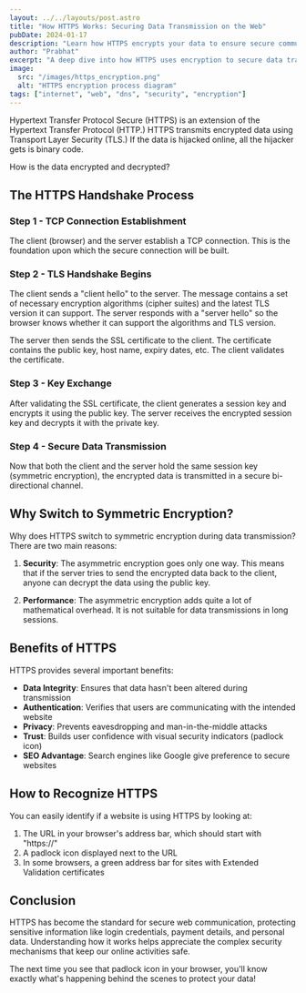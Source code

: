 ```yaml
---
layout: ../../layouts/post.astro
title: "How HTTPS Works: Securing Data Transmission on the Web"
pubDate: 2024-01-17
description: "Learn how HTTPS encrypts your data to ensure secure communication between your browser and web servers"
author: "Prabhat"
excerpt: "A deep dive into how HTTPS uses encryption to secure data transmission across the internet"
image:
  src: "/images/https_encryption.png"
  alt: "HTTPS encryption process diagram"
tags: ["internet", "web", "dns", "security", "encryption"]
---
```


Hypertext Transfer Protocol Secure (HTTPS) is an extension of the Hypertext Transfer Protocol (HTTP.) HTTPS transmits encrypted data using Transport Layer Security (TLS.) If the data is hijacked online, all the hijacker gets is binary code.

How is the data encrypted and decrypted?

## The HTTPS Handshake Process

### Step 1 - TCP Connection Establishment

The client (browser) and the server establish a TCP connection. This is the foundation upon which the secure connection will be built.

### Step 2 - TLS Handshake Begins

The client sends a "client hello" to the server. The message contains a set of necessary encryption algorithms (cipher suites) and the latest TLS version it can support. The server responds with a "server hello" so the browser knows whether it can support the algorithms and TLS version.

The server then sends the SSL certificate to the client. The certificate contains the public key, host name, expiry dates, etc. The client validates the certificate.

### Step 3 - Key Exchange

After validating the SSL certificate, the client generates a session key and encrypts it using the public key. The server receives the encrypted session key and decrypts it with the private key.

### Step 4 - Secure Data Transmission

Now that both the client and the server hold the same session key (symmetric encryption), the encrypted data is transmitted in a secure bi-directional channel.

## Why Switch to Symmetric Encryption?

Why does HTTPS switch to symmetric encryption during data transmission? There are two main reasons:

1. **Security**: The asymmetric encryption goes only one way. This means that if the server tries to send the encrypted data back to the client, anyone can decrypt the data using the public key.

2. **Performance**: The asymmetric encryption adds quite a lot of mathematical overhead. It is not suitable for data transmissions in long sessions.

## Benefits of HTTPS

HTTPS provides several important benefits:

- **Data Integrity**: Ensures that data hasn't been altered during transmission
- **Authentication**: Verifies that users are communicating with the intended website
- **Privacy**: Prevents eavesdropping and man-in-the-middle attacks
- **Trust**: Builds user confidence with visual security indicators (padlock icon)
- **SEO Advantage**: Search engines like Google give preference to secure websites

## How to Recognize HTTPS

You can easily identify if a website is using HTTPS by looking at:

1. The URL in your browser's address bar, which should start with "https://"
2. A padlock icon displayed next to the URL
3. In some browsers, a green address bar for sites with Extended Validation certificates

## Conclusion

HTTPS has become the standard for secure web communication, protecting sensitive information like login credentials, payment details, and personal data. Understanding how it works helps appreciate the complex security mechanisms that keep our online activities safe.

The next time you see that padlock icon in your browser, you'll know exactly what's happening behind the scenes to protect your data!
